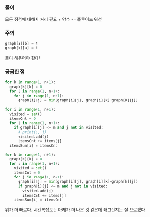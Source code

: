### 풀이
모든 정점에 대해서 거리 필요 + 양수 -> 플루이드 워셜

### 주의
```python
graph[a][b] = t
graph[b][a] = t
```
둘다 해주어야 한다!

### 궁금한 점
```python
for k in range(1, n+1):
  graph[k][k] = 0
  for i in range(1, n+1):
    for j in range(1, n+1):
      graph[i][j] = min(graph[i][j], graph[i][k]+graph[k][j])
      
for i in range(1, n+1):
  visited = set()
  itemsCnt = 0
  for j in range(1, n+1):
    if graph[i][j] <= m and j not in visited:
      # print(i, j)
      visited.add(j)
      itemsCnt += items[j]
  itemsSum[i] = itemsCnt
```
```python
for k in range(1, n+1):
  graph[k][k] = 0
  for i in range(1, n+1):
    visited = set()
    itemsCnt = 0
    for j in range(1, n+1):
      graph[i][j] = min(graph[i][j], graph[i][k]+graph[k][j])
      if graph[i][j] <= m and j not in visited:
        visited.add(j)
        itemsCnt += items[j]
    itemsSum[i] = itemsCnt
```
위가 더 빠르다. 시간복잡도는 아래가 더 나은 것 같은데 왜그런지는 잘 모르겠다
